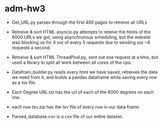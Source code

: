 # adm-hw3
- Get_URL.py parses through the first 400 pages to retreive all URLs
- Retreive & sort HTML asyncio.py attempts to reteive the htmls of the 6000 URLs we got, using asynchronous scheduling, but the website was blocking us for 4 out of every 5 requests due to sending out ~8 requests a second.
- Retreive & sort HTML ThreadPool.py, sent out one request at a time, but used a library to split all work between all cores of the cpu.
- Datafram_builder.py reads every html we have saved, retreives the data we need from it, and builds a pandas dataframe while saving every row as a tsv file.

- Each Degree URL.txt has the url of each of the 6000 degrees on each line.
- each row tsv.zip has the tsv file of every row in our data frame.
- Parsed_database.csv is a csv file of our entire dataset.
